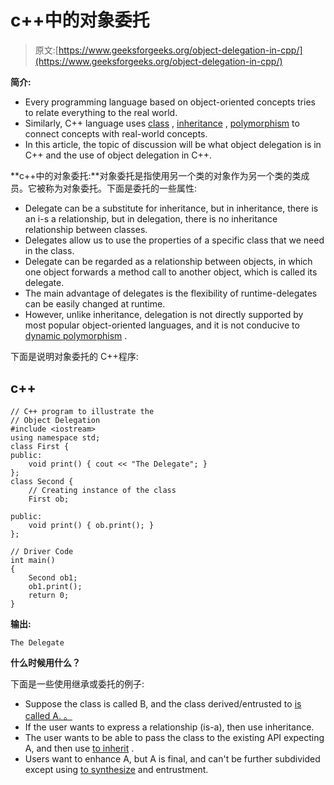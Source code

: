 # c++中的对象委托

> 原文:[https://www.geeksforgeeks.org/object-delegation-in-cpp/](https://www.geeksforgeeks.org/object-delegation-in-cpp/)

**简介:**

*   Every programming language based on object-oriented concepts tries to relate everything to the real world.
*   Similarly, C++ language uses [class](https://www.geeksforgeeks.org/c-classes-and-objects/) , [inheritance](https://www.geeksforgeeks.org/inheritance-in-c/) , [polymorphism](https://www.geeksforgeeks.org/polymorphism-in-c/) to connect concepts with real-world concepts.
*   In this article, the topic of discussion will be what object delegation is in C++ and the use of object delegation in C++.

**c++中的对象委托:**对象委托是指使用另一个类的对象作为另一个类的类成员。它被称为对象委托。下面是委托的一些属性:

*   Delegate can be a substitute for inheritance, but in inheritance, there is an i-s a relationship, but in delegation, there is no inheritance relationship between classes.
*   Delegates allow us to use the properties of a specific class that we need in the class.
*   Delegate can be regarded as a relationship between objects, in which one object forwards a method call to another object, which is called its delegate.
*   The main advantage of delegates is the flexibility of runtime-delegates can be easily changed at runtime.
*   However, unlike inheritance, delegation is not directly supported by most popular object-oriented languages, and it is not conducive to [dynamic polymorphism](https://www.geeksforgeeks.org/dynamic-method-dispatch-runtime-polymorphism-java/) .

下面是说明对象委托的 C++程序:

## c++

```
// C++ program to illustrate the
// Object Delegation
#include <iostream>
using namespace std;
class First {
public:
    void print() { cout << "The Delegate"; }
};
class Second {
    // Creating instance of the class
    First ob;

public:
    void print() { ob.print(); }
};

// Driver Code
int main()
{
    Second ob1;
    ob1.print();
    return 0;
}
```

**输出:**

```
The Delegate
```

**什么时候用什么？**

下面是一些使用继承或委托的例子:

*   Suppose the class is called B, and the class derived/entrusted to [is called A. 。](https://www.geeksforgeeks.org/c-classes-and-objects/)
*   If the user wants to express a relationship (is-a), then use inheritance.
*   The user wants to be able to pass the class to the existing API expecting A, and then use [to inherit](https://www.geeksforgeeks.org/inheritance-in-c/) .
*   Users want to enhance A, but A is final, and can't be further subdivided except using [to synthesize](https://www.geeksforgeeks.org/association-composition-aggregation-java/) and entrustment.